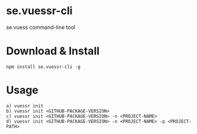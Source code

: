# se.vuessr-cli
se.vuess command-line tool

# Download & Install
```
npm install se.vuessr-cli -g
```

# Usage
```
a) vuessr init
b) vuessr init <GITHUB-PACKAGE-VERSION>
c) vuessr init <GITHUB-PACKAGE-VERSION> -n <PROJECT-NAME>
d) vuessr init <GITHUB-PACKAGE-VERSION> -n <PROJECT-NAME> -p <PROJECT-PATH>
```
